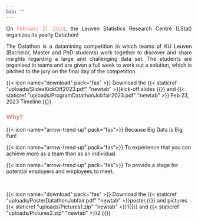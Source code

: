 ```yaml
---
bio: ""
---
```

<p style='text-align: justify;'> On <dim style="color: #F88379"> February 21, 2024</dim>, the Leuven Statistics Research Centre (LStat) organizes its yearly Datathon! </p>

<p style='text-align: justify;'> The Datathon is a datamining competition in which teams of KU Leuven (Bachelor, Master and PhD students) work together to discover and share insights regarding a large and challenging data set. The students are organised in teams and are given a full week to work out a solution, which is pitched to the jury on the final day of the competition. </p>

{{< icon name="download" pack="fas" >}} Download the {{< staticref "uploads/SlidesKickOff2023.pdf" "newtab" >}}kick-off slides {{</staticref>}} and {{< staticref "uploads/ProgramDatathonJobfair2023.pdf" "newtab" >}} Feb 23, 2023 Timeline.{{</staticref>}}

<h3 style="color: #F88379"> Why? </h3>

{{< icon name="arrow-trend-up" pack="fas">}} Because Big Data is Big Fun! 

{{< icon name="arrow-trend-up" pack="fas">}} To experience that you can achieve more as a team than as an individual.

{{< icon name="arrow-trend-up" pack="fas">}} To provide a stage for potential employers and employees to meet.

<br/>

{{< icon name="download" pack="fas" >}} Download the {{< staticref "uploads/PosterDatathonJobfair.pdf" "newtab" >}}poster,{{</staticref>}} and pictures {{< staticref "uploads/Pictures1.zip" "newtab" >}}1{{</staticref>}} and {{< staticref "uploads/Pictures2.zip" "newtab" >}}2.{{</staticref>}}





